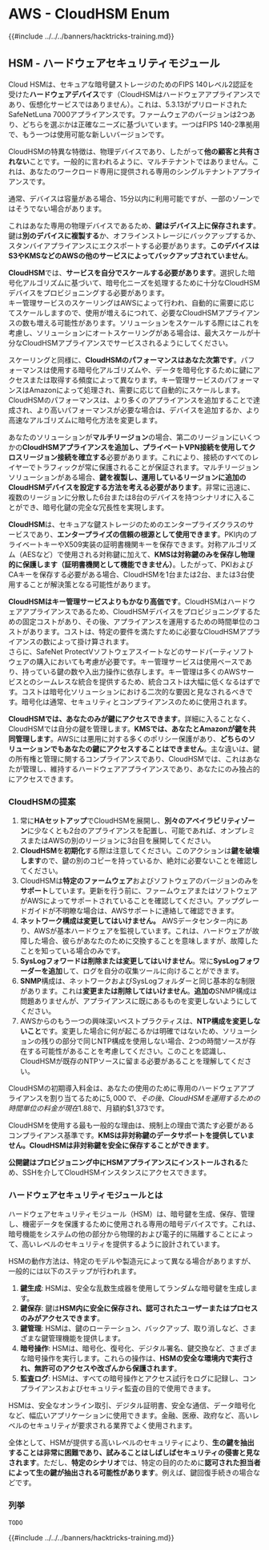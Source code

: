 # AWS - CloudHSM Enum

{{#include ../../../banners/hacktricks-training.md}}

## HSM - ハードウェアセキュリティモジュール

Cloud HSMは、セキュアな暗号鍵ストレージのためのFIPS 140レベル2認証を受けた**ハードウェアデバイス**です（CloudHSMはハードウェアアプライアンスであり、仮想化サービスではありません）。これは、5.3.13がプリロードされたSafeNetLuna 7000アプライアンスです。ファームウェアのバージョンは2つあり、どちらを選ぶかは正確なニーズに基づいています。一つはFIPS 140-2準拠用で、もう一つは使用可能な新しいバージョンです。

CloudHSMの特異な特徴は、物理デバイスであり、したがって**他の顧客と共有されない**ことです。一般的に言われるように、マルチテナントではありません。これは、あなたのワークロード専用に提供される専用のシングルテナントアプライアンスです。

通常、デバイスは容量がある場合、15分以内に利用可能ですが、一部のゾーンではそうでない場合があります。

これはあなた専用の物理デバイスであるため、**鍵はデバイス上に保存されます**。鍵は**別のデバイスに複製する**か、オフラインストレージにバックアップするか、スタンバイアプライアンスにエクスポートする必要があります。**このデバイスはS3やKMSなどのAWSの他のサービスによってバックアップされていません**。

**CloudHSM**では、**サービスを自分でスケールする必要があります**。選択した暗号化アルゴリズムに基づいて、暗号化ニーズを処理するために十分なCloudHSMデバイスをプロビジョニングする必要があります。\
キー管理サービスのスケーリングはAWSによって行われ、自動的に需要に応じてスケールしますので、使用が増えるにつれて、必要なCloudHSMアプライアンスの数も増える可能性があります。ソリューションをスケールする際にはこれを考慮し、ソリューションにオートスケーリングがある場合は、最大スケールが十分なCloudHSMアプライアンスでサービスされるようにしてください。

スケーリングと同様に、**CloudHSMのパフォーマンスはあなた次第です**。パフォーマンスは使用する暗号化アルゴリズムや、データを暗号化するために鍵にアクセスまたは取得する頻度によって異なります。キー管理サービスのパフォーマンスはAmazonによって処理され、需要に応じて自動的にスケールします。CloudHSMのパフォーマンスは、より多くのアプライアンスを追加することで達成され、より高いパフォーマンスが必要な場合は、デバイスを追加するか、より高速なアルゴリズムに暗号化方法を変更します。

あなたのソリューションが**マルチリージョン**の場合、第二のリージョンにいくつかの**CloudHSMアプライアンスを追加し、プライベートVPN接続を使用してクロスリージョン接続を確立する**必要があります。これにより、接続のすべてのレイヤーでトラフィックが常に保護されることが保証されます。マルチリージョンソリューションがある場合、**鍵を複製し、運用しているリージョンに追加のCloudHSMデバイスを設定する方法を考える必要があります**。非常に迅速に、複数のリージョンに分散した6台または8台のデバイスを持つシナリオに入ることができ、暗号化鍵の完全な冗長性を実現します。

**CloudHSM**は、セキュアな鍵ストレージのためのエンタープライズクラスのサービスであり、**エンタープライズの信頼の根源として使用できます**。PKI内のプライベートキーやX509実装の証明書機関キーを保存できます。対称アルゴリズム（AESなど）で使用される対称鍵に加えて、**KMSは対称鍵のみを保存し物理的に保護します（証明書機関として機能できません）**。したがって、PKIおよびCAキーを保存する必要がある場合、CloudHSMを1台または2台、または3台使用することが解決策となる可能性があります。

**CloudHSMはキー管理サービスよりもかなり高価です**。CloudHSMはハードウェアアプライアンスであるため、CloudHSMデバイスをプロビジョニングするための固定コストがあり、その後、アプライアンスを運用するための時間単位のコストがあります。コストは、特定の要件を満たすために必要なCloudHSMアプライアンスの数によって掛け算されます。\
さらに、SafeNet ProtectVソフトウェアスイートなどのサードパーティソフトウェアの購入においても考慮が必要です。キー管理サービスは使用ベースであり、持っている鍵の数や入出力操作に依存します。キー管理は多くのAWSサービスとのシームレスな統合を提供するため、統合コストは大幅に低くなるはずです。コストは暗号化ソリューションにおける二次的な要因と見なされるべきです。暗号化は通常、セキュリティとコンプライアンスのために使用されます。

**CloudHSMでは、あなたのみが鍵にアクセスできます**。詳細に入ることなく、CloudHSMでは自分の鍵を管理します。**KMSでは、あなたとAmazonが鍵を共同管理します**。AWSには悪用に対する多くのポリシー保護があり、**どちらのソリューションでもあなたの鍵にアクセスすることはできません**。主な違いは、鍵の所有権と管理に関するコンプライアンスであり、CloudHSMでは、これはあなたが管理し、維持するハードウェアアプライアンスであり、あなたにのみ独占的にアクセスできます。

### CloudHSMの提案

1. 常に**HAセットアップ**でCloudHSMを展開し、**別々のアベイラビリティゾーン**に少なくとも2台のアプライアンスを配置し、可能であれば、オンプレミスまたはAWSの別のリージョンに3台目を展開してください。
2. **CloudHSM**を**初期化**する際は注意してください。このアクションは**鍵を破壊します**ので、鍵の別のコピーを持っているか、絶対に必要ないことを確認してください。
3. CloudHSMは**特定のファームウェア**およびソフトウェアのバージョンのみを**サポート**しています。更新を行う前に、ファームウェアまたはソフトウェアがAWSによってサポートされていることを確認してください。アップグレードガイドが不明瞭な場合は、AWSサポートに連絡して確認できます。
4. **ネットワーク構成は変更してはいけません。** AWSデータセンター内にあり、AWSが基本ハードウェアを監視しています。これは、ハードウェアが故障した場合、彼らがあなたのために交換することを意味しますが、故障したことを知っている場合のみです。
5. **SysLogフォワードは削除または変更してはいけません**。常に**SysLogフォワーダーを追加**して、ログを自分の収集ツールに向けることができます。
6. **SNMP**構成は、ネットワークおよびSysLogフォルダーと同じ基本的な制限があります。これは**変更または削除してはいけません**。**追加の**SNMP構成は問題ありませんが、アプライアンスに既にあるものを変更しないようにしてください。
7. AWSからのもう一つの興味深いベストプラクティスは、**NTP構成を変更しないこと**です。変更した場合に何が起こるかは明確ではないため、ソリューションの残りの部分で同じNTP構成を使用しない場合、2つの時間ソースが存在する可能性があることを考慮してください。このことを認識し、CloudHSMが既存のNTPソースに留まる必要があることを理解してください。

CloudHSMの初期導入料金は、あなたの使用のために専用のハードウェアアプライアンスを割り当てるために$5,000で、その後、CloudHSMを運用するための時間単位の料金が現在$1.88で、月額約$1,373です。

CloudHSMを使用する最も一般的な理由は、規制上の理由で満たす必要があるコンプライアンス基準です。**KMSは非対称鍵のデータサポートを提供していません。CloudHSMは非対称鍵を安全に保存することができます**。

**公開鍵はプロビジョニング中にHSMアプライアンスにインストールされる**ため、SSHを介してCloudHSMインスタンスにアクセスできます。

### ハードウェアセキュリティモジュールとは

ハードウェアセキュリティモジュール（HSM）は、暗号鍵を生成、保存、管理し、機密データを保護するために使用される専用の暗号デバイスです。これは、暗号機能をシステムの他の部分から物理的および電子的に隔離することによって、高いレベルのセキュリティを提供するように設計されています。

HSMの動作方法は、特定のモデルや製造元によって異なる場合がありますが、一般的には以下のステップが行われます。

1. **鍵生成**: HSMは、安全な乱数生成器を使用してランダムな暗号鍵を生成します。
2. **鍵保存**: 鍵は**HSM内に安全に保存され、認可されたユーザーまたはプロセスのみがアクセスできます**。
3. **鍵管理**: HSMは、鍵のローテーション、バックアップ、取り消しなど、さまざまな鍵管理機能を提供します。
4. **暗号操作**: HSMは、暗号化、復号化、デジタル署名、鍵交換など、さまざまな暗号操作を実行します。これらの操作は、**HSMの安全な環境内で実行され、無許可のアクセスや改ざんから保護されます**。
5. **監査ログ**: HSMは、すべての暗号操作とアクセス試行をログに記録し、コンプライアンスおよびセキュリティ監査の目的で使用できます。

HSMは、安全なオンライン取引、デジタル証明書、安全な通信、データ暗号化など、幅広いアプリケーションに使用できます。金融、医療、政府など、高いレベルのセキュリティが要求される業界でよく使用されます。

全体として、HSMが提供する高いレベルのセキュリティにより、**生の鍵を抽出することは非常に困難であり、試みることはしばしばセキュリティの侵害と見なされます**。ただし、**特定のシナリオ**では、特定の目的のために**認可された担当者によって生の鍵が抽出される可能性があります**。例えば、鍵回復手続きの場合などです。

### 列挙
```
TODO
```
{{#include ../../../banners/hacktricks-training.md}}
